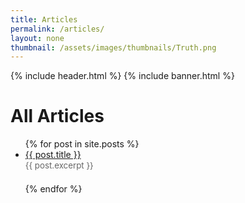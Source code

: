 ```yaml
---
title: Articles
permalink: /articles/
layout: none
thumbnail: /assets/images/thumbnails/Truth.png
---
```


{% include header.html %}
{% include banner.html %}

# All Articles

<ul>
  {% for post in site.posts %}
    <li style="margin-bottom: 1.5em;">
      <a href="{{ post.url }}">{{ post.title }}</a><br>
      <span style="color:#666; font-size:0.95em;">{{ post.excerpt }}</span>
    </li>
  {% endfor %}
</ul>

